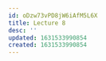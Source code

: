 ```yaml
---
id: oDzw73vPD8jW6iAfM5L6X
title: Lecture 8
desc: ''
updated: 1631533990854
created: 1631533990854
---
```


